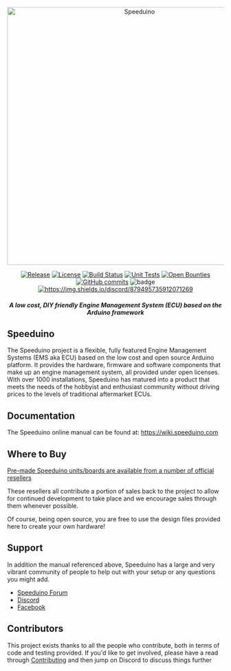 <div align="center">

<img src="https://github.com/speeduino/wiki.js/raw/master/img/Speeduino%20logo_med.png" alt="Speeduino" width="600" />

[![Release](https://img.shields.io/github/release/sixten9999/speeduino.svg)](https://github.com/sixten9999/speeduino/releases/latest)
[![License](https://img.shields.io/badge/license-GPLv3-blue.svg)](https://github.com/sixten9999/speeduino/blob/master/LICENSE)
[![Build Status](https://img.shields.io/github/actions/workflow/status/sixten9999/speeduino/build-firmware.yml?label=Build%20Status&branch=master)](https://github.com/sixten9999/speeduino/actions/workflows/build-firmware.yml)
[![Unit Tests](https://img.shields.io/github/actions/workflow/status/sixten9999/speeduino/unit-tests.yml?label=Unit%20Tests&branch=master)](https://github.com/sixten9999/speeduino/actions/workflows/unit-tests.yml)
[![Open Bounties](https://img.shields.io/bountysource/team/speeduino/activity.svg)](https://www.bountysource.com/teams/speeduino)
[![GitHub commits](https://img.shields.io/github/commits-since/sixten9999/speeduino/2023.05.svg)](https://github.com/sixten9999/speeduino/compare/2023.05...master)
![badge](https://img.shields.io/endpoint?url=https://gist.githubusercontent.com/sixten9999/d8a449a3f6d3307dab457431512502f9/raw/misra_results.json)
[![https://img.shields.io/discord/879495735912071269 ](https://img.shields.io/discord/879495735912071269?label=Discord&logo=Discord)](https://discord.gg/YWCEexaNDe)

##### A low cost, DIY friendly Engine Management System (ECU) based on the Arduino framework
</div>


## Speeduino
The Speeduino project is a flexible, fully featured Engine Management Systems (EMS aka ECU) based on the low cost and open source Arduino platform. It provides the hardware, firmware and software components that make up an engine management system, all provided under open licenses. With over 1000 installations, Speeduino has matured into a product that meets the needs of the hobbyist and enthusiast community without driving prices to the levels of traditional aftermarket ECUs.

## Documentation
The Speeduino online manual can be found at: https://wiki.speeduino.com

## Where to Buy
[Pre-made Speeduino units/boards are available from a number of official resellers](https://speeduino.com/home/where-to-buy)

These resellers all contribute a portion of sales back to the project to allow for continued development to take place and we encourage sales through them whenever possible. 
 
Of course, being open source, you are free to use the design files provided here to create your own hardware! 

## Support
In addition the manual referenced above, Speeduino has a large and very vibrant community of people to help out with your setup or any questions you might add. 

* [Speeduino Forum](https://speeduino.com/forum) 
* [Discord](https://discord.gg/YWCEexaNDe)
* [Facebook](https://www.facebook.com/groups/191918764521976/)

## Contributors

This project exists thanks to all the people who contribute, both in terms of code and testing provided. If you'd like to get involved, please have a read through [Contributing](contributing.md) and then jump on Discord to discuss things further
